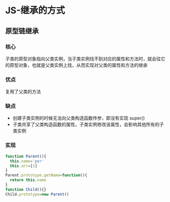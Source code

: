 # JS-继承的方式

## 原型链继承

### 核心

子类的原型对象指向父类实例，当子类实例找不到对应的属性和方法时，就会往它的原型对象，也就是父类实例上找，从而实现对父类的属性和方法的继承

### 优点

复用了父类的方法

### 缺点

* 创建子类实例的时候无法向父类构造函数传参，即没有实现 super()
* 子类共享了父类构造函数的属性，子类实例修改该属性，会影响其他所有的子类实例

### 实现

```javascript
function Parent(){
  this.name='per'
  this.arr=[1]
}
Parent.prototype.getName=function(){
  return this.name
}
function Child(){}
Child.prototype=new Parent()

```

